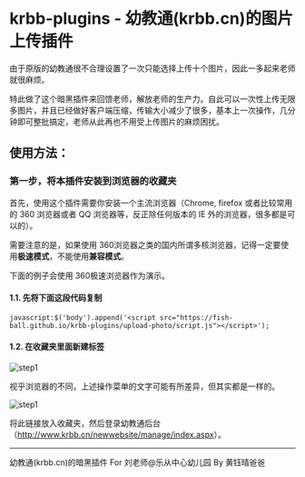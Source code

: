 krbb-plugins - 幼教通(krbb.cn)的图片上传插件
============================================

由于原版的幼教通很不合理设置了一次只能选择上传十个图片，因此一多起来老师就很麻烦。

特此做了这个暗黑插件来回馈老师，解放老师的生产力。自此可以一次性上传无限多图片，并且已经做好客户端压缩，传输大小减少了很多，基本上一次操作，几分钟即可整批搞定，老师从此再也不用受上传图片的麻烦困扰。

使用方法：
----------

### 第一步，将本插件安装到浏览器的收藏夹

首先，使用这个插件需要你安装一个主流浏览器（Chrome, firefox 或者比较常用的 360 浏览器或者 QQ 浏览器等，反正除任何版本的 IE 外的浏览器，很多都是可以的）。

需要注意的是，如果使用 360浏览器之类的国内所谓多核浏览器，记得一定要使用**极速模式**，不能使用**兼容模式**。

下面的例子会使用 360极速浏览器作为演示。

#### 1.1. 先将下面这段代码复制

```
javascript:$('body').append('<script src="https://fish-ball.github.io/krbb-plugins/upload-photo/script.js"></script>');
```

#### 1.2. 在收藏夹里面新建标签

![step1](http://fish-ball.github.io/krbb-plugins/images/step1.jpg "右键点击标签栏，选择添加网页")

视乎浏览器的不同，上述操作菜单的文字可能有所差异，但其实都是一样的。

![step1](http://fish-ball.github.io/krbb-plugins/images/step2.jpg "定义标签名称，然后将刚才复制的脚本粘贴进去")





将此链接放入收藏夹，然后登录幼教通后台（<http://www.krbb.cn/newwebsite/manage/index.aspx>）。

---

幼教通(krbb.cn)的暗黑插件 For 刘老师@乐从中心幼儿园 By 黄钰晴爸爸
